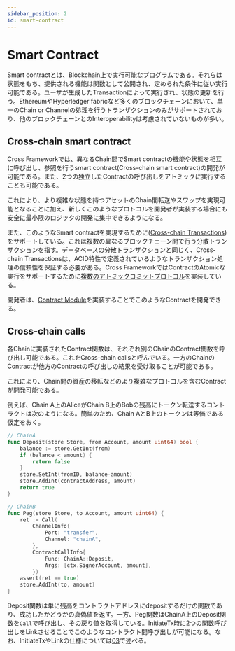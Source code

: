 ```yaml
---
sidebar_position: 2
id: smart-contract
---
```


# Smart Contract

Smart contractとは、Blockchain上で実行可能なプログラムである。それらは状態をもち、提供される機能は関数として公開され、定められた条件に従い実行可能である。ユーザが生成したTransactionによって実行され、状態の更新を行う。EthereumやHyperledger fabricなど多くのブロックチェーンにおいて、単一のChain or Channelの処理を行うトランザクションのみがサポートされており、他のブロックチェーンとのInteroperabilityは考慮されていないものが多い。
## Cross-chain smart contract

Cross Frameworkでは、異なるChain間でSmart contractの機能や状態を相互に呼び出し、参照を行うsmart contract(Cross-chain smart contract)の開発が可能である。また、2つの独立したContractの呼び出しをアトミックに実行することも可能である。

これにより、より複雑な状態を持つアセットのChain間転送やスワップを実現可能となることに加え、新しくこのようなプロトコルを開発者が実装する場合にも安全に最小限のロジックの開発に集中できるようになる。

また、このようなSmart contractを実現するために([Cross-chain Transactions](./03-cross-chain-transaction.md))をサポートしている。これは複数の異なるブロックチェーン間で行う分散トランザクションを指す。データベースの分散トランザクションと同じく、Cross-chain Transactionsは、ACID特性で定義されているようなトランザクション処理の信頼性を保証する必要がある。Cross FrameworkではContractのAtomicな実行をサポートするために[複数のアトミックコミットプロトコル](./04-atomic-commit-protocol.md)を実装している。

開発者は、[Contract Module](./01-overview.md#contract-module)を実装することでこのようなContractを開発できる。

## Cross-chain calls

各Chainに実装されたContract関数は、それぞれ別のChainのContract関数を呼び出し可能である。これをCross-chain callsと呼んでいる。一方のChainのContractが他方のContractの呼び出しの結果を受け取ることが可能である。

これにより、Chain間の資産の移転などのより複雑なプロトコルを含むContractが開発可能である。

例えば、Chain A上のAliceがChain B上のBobの残高にトークン転送するコントラクトは次のようになる。簡単のため、Chain AとB上のトークンは等価である仮定をおく。

```go
// ChainA
func Deposit(store Store, from Account, amount uint64) bool {
    balance := store.GetInt(from)
    if (balance < amount) {
        return false
    }
    store.SetInt(fromID, balance-amount)
    store.AddInt(contractAddress, amount)
    return true
}

// ChainB
func Peg(store Store, to Account, amount uint64) {
    ret := Call(
        ChannelInfo{
            Port: "transfer",
            Channel: "chainA",
        },
        ContractCallInfo{
            Func: ChainA::Deposit,
            Args: [ctx.SignerAccount, amount],
        })
    assert(ret == true)
    store.AddInt(to, amount)
}
```

Deposit関数は単に残高をコントラクトアドレスにdepositするだけの関数であり、成功したかどうかの真偽値を返す。一方、Peg関数はChainA上のDeposit関数を`Call`で呼び出し、その戻り値を取得している。InitiateTx時に2つの関数呼び出しをLinkさせることでこのようなコントラクト間呼び出しが可能になる。なお、InitiateTxやLinkの仕様については[03](./03-cross-chain-transaction.md#link)で述べる。
